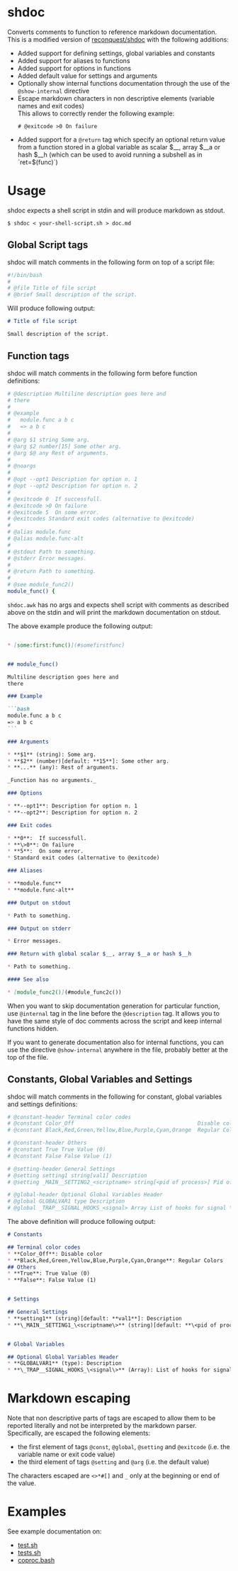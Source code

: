 # shdoc

Converts comments to function to reference markdown documentation.
This is a modified version of [reconquest/shdoc](https://github.com/reconquest/shdoc) with the following additions:
* Added support for defining settings, global variables and constants
* Added support for aliases to functions
* Added support for options in functions
* Added default value for settings and arguments
* Optionally show internal functions documentation through the use of the `@show-internal` directive
* Escape markdown characters in non descriptive elements (variable names and exit codes)  
  This allows to correctly render the following example:
  ```console
  # @exitcode >0 On failure
  ```
* Added support for a `@return` tag which specify an optional return value from a function stored in a global variable as scalar $__, array $__a or hash $__h (which can be used to avoid running a subshell as in `ret=$(func)`)

# Usage

shdoc expects a shell script in stdin and will produce markdown as stdout.

```
$ shdoc < your-shell-script.sh > doc.md
```

## Global Script tags

shdoc will match comments in the following form on top of a script file:
```sh
#!/bin/bash
#
# @file Title of file script
# @brief Small description of the script.
```

Will produce following output:

```markdown
# Title of file script

Small description of the script.
```

## Function tags

shdoc will match comments in the following form before function definitions:

```sh
# @description Multiline description goes here and
# there
#
# @example
#   module.func a b c
#   => a b c
#
# @arg $1 string Some arg.
# @arg $2 number[15] Some other arg.
# @arg $@ any Rest of arguments.
#
# @noargs
#
# @opt --opt1 Description for option n. 1
# @opt --opt2 Description for option n. 2
#
# @exitcode 0  If successfull.
# @exitcode >0 On failure
# @exitcode 5  On some error.
# @exitcodes Standard exit codes (alternative to @exitcode)
#
# @alias module.func
# @alias module.func-alt
#
# @stdout Path to something.
# @stderr Error messages.
#
# @return Path to something.
#
# @see module_func2()
module_func() {
```

`shdoc.awk` has no args and expects shell script with comments as described
above on the stdin and will print the markdown documentation on stdout.

The above example produce the following output:
````markdown

* [some:first:func()](#somefirstfunc)


## module_func()

Multiline description goes here and
there

### Example

```bash
module.func a b c
=> a b c
```

### Arguments

* **$1** (string): Some arg.
* **$2** (number)[default: **15**]: Some other arg.
* **...** (any): Rest of arguments.

_Function has no arguments._

### Options

* **--opt1**: Description for option n. 1
* **--opt2**: Description for option n. 2

### Exit codes

* **0**:  If successfull.
* **\>0**: On failure
* **5**:  On some error.
* Standard exit codes (alternative to @exitcode)

### Aliases

* **module.func**
* **module.func-alt**

### Output on stdout

* Path to something.

### Output on stderr

* Error messages.

### Return with global scalar $__, array $__a or hash $__h

* Path to something.

#### See also

* [module_func2()](#module_func2c())
````

When you want to skip documentation generation for particular function, use `@internal` tag in the line before the `@description` tag.
It allows you to have the same style of doc comments across the script and keep internal
functions hidden.

If you want to generate documentation also for internal functions, you can use the directive `@show-internal` anywhere in the file, probably better at the top of the file.

## Constants, Global Variables and Settings
shdoc will match comments in the following for constant, global variables and settings definitions:
```sh
# @constant-header Terminal color codes
# @constant Color_Off                                       Disable color
# @constant Black,Red,Green,Yellow,Blue,Purple,Cyan,Orange  Regular Colors

# @constant-header Others
# @constant True True Value (0)
# @constant False False Value (1)

# @setting-header General Settings
# @setting setting1 string[val1] Description
# @setting _MAIN__SETTING2_<scriptname> string[<pid of process>] Pid of process \<scriptname\>

# @global-header Optional Global Variables Header
# @global GLOBALVAR1 type Description
# @global _TRAP__SIGNAL_HOOKS_<signal> Array List of hooks for signal \<signal\>
```

The above definition will produce following output:

````markdown
# Constants

## Terminal color codes
* **Color_Off**: Disable color
* **Black,Red,Green,Yellow,Blue,Purple,Cyan,Orange**: Regular Colors
## Others
* **True**: True Value (0)
* **False**: False Value (1)


# Settings

## General Settings
* **setting1** (string)[default: **val1**]: Description
* **\_MAIN__SETTING1_\<scriptname\>** (string)[default: **\<pid of process\>**]: pid of process \<scriptname\>


# Global Variables

## Optional Global Variables Header
* **GLOBALVAR1** (type): Description
* **\_TRAP__SIGNAL_HOOKS_\<signal\>** (Array): List of hooks for signal \<signal\>
````

# Markdown escaping

Note that non descriptive parts of tags are escaped to allow them to be reported literally and not be interpreted by the markdown parser.
Specifically, are escaped the following elements:
* the first element of tags `@const`, `@global`, `@setting` and `@exitcode` (i.e. the variable name or exit code value)
* the third element of tags `@setting` and `@arg` (i.e. the default value)

The characters escaped are `<>*#[]` and `_` only at the beginning or end of the value.



# Examples

See example documentation on:

* [test.sh](examples/test.md)
* [tests.sh](https://github.com/reconquest/tests.sh/blob/master/REFERENCE.md)
* [coproc.bash](https://github.com/reconquest/coproc.bash/blob/master/REFERENCE.md)

